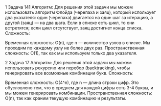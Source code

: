 
1 Задача 141
Алгоритм: Для решения этой задачи мы можем использовать алгоритм Флойда (черепаха и заяц), который использует два указателя: один (черепаха) двигается на один шаг за итерацию, а другой (заяц) — на два шага. Если в списке есть цикл, то они встретятся; если цикл отсутствует, заяц достигнет конца списка.
Сложность:

Временная сложность: O(n), где n — количество узлов в списке. Мы проходим по каждому узлу не более двух раз.
Пространственная сложность: O(1), так как мы используем только два указателя.


2 Задача 17
Алгоритм: Для решения этой задачи мы можем использовать рекурсию или перебор (backtracking), чтобы генерировать все возможные комбинации букв.
Сложность:

Временная сложность: O(4^n), где n — длина строки цифр. Это обусловлено тем, что в среднем для каждой цифры есть 3-4 буквы, и мы можем генерировать комбинации.
Пространственная сложность: O(n), так как храним текущую комбинацию и результаты.